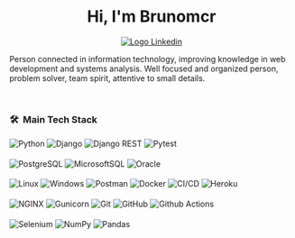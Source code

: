 <div align="center">
  <h1>
    Hi, I'm Brunomcr
  </h1>
</div>

<p align="center">
  <a href="https://www.linkedin.com/in/brunomcr/">
    <img
      alt="Logo Linkedin"
      src="https://img.shields.io/badge/LinkedIn-0077B5?style=for-the-badge&logo=linkedin&logoColor=white"
    />
  </a>
</p>


<p align="start">
  Person connected in information technology, improving knowledge in web development and systems analysis.
  Well focused and organized person, problem solver, team spirit, attentive to small details.
</p>


<br />

<h3> 🛠 &nbsp;Main Tech Stack </h3>

<div style="display: inline_block">
    <img align="center" alt="Python" src="https://img.shields.io/badge/python-%2320232a.svg?style=for-the-badge&logo=python&logoColor=green">
    <img align="center" alt="Django" src="https://img.shields.io/badge/django-%2320232a.svg?style=for-the-badge&logo=django&logoColor=green">    
    <img align="center" alt="Django REST" src="https://img.shields.io/badge/django rest-%2320232a.svg?style=for-the-badge&logo=django&logoColor=green">
    <img align="center" alt="Pytest" src="https://img.shields.io/badge/pytest-%2320232a.svg?style=for-the-badge&logo=pytest&logoColor=green">
</div>

<br>

<div style="display: inline_block">
    <img align="center" alt="PostgreSQL" src="https://img.shields.io/badge/postgresql-%2320232a.svg?style=for-the-badge&logo=postgresql&logoColor=green">
    <img align="center" alt="MicrosoftSQL" src="https://img.shields.io/badge/Microsoft%20SQL%20Sever-%2320232a.svg?style=for-the-badge&logo=microsoft%20sql%20server&logoColor=green">
    <img align="center" alt="Oracle" src="https://img.shields.io/badge/Oracle%20Pl/SQL-%2320232a.svg?style=for-the-badge&logo=oracle&logoColor=green">
</div>

<br>

<div style="display: inline_block">
    <img align="center" alt="Linux" src="https://img.shields.io/badge/linux-%2320232a.svg?style=for-the-badge&logo=linux&logoColor=green">
    <img align="center" alt="Windows" src="https://img.shields.io/badge/Windows-%2320232a.svg?style=for-the-badge&logo=Windows&logoColor=green">  
    <img align="center" alt="Postman" src="https://img.shields.io/badge/postman-%2320232a.svg?style=for-the-badge&logo=postman&logoColor=green">
    <img align="center" alt="Docker" src="https://img.shields.io/badge/docker-%2320232a.svg?style=for-the-badge&logo=docker&logoColor=green">
    <img align="center" alt="CI/CD" src="https://img.shields.io/badge/ci/cd-%2320232a.svg?style=for-the-badge&logo=ci/cd&logoColor=green">
    <img align="center" alt="Heroku" src="https://img.shields.io/badge/heroku-%2320232a.svg?style=for-the-badge&logo=heroku&logoColor=green">
</div>

<br>

<div style="display: inline_block">
<img align="center" alt="NGINX" src="https://img.shields.io/badge/nginx-%2320232a.svg?style=for-the-badge&logo=nginx&logoColor=green">
<img align="center" alt="Gunicorn" src="https://img.shields.io/badge/gunicorn-%2320232a.svg?style=for-the-badge&logo=gunicorn&logoColor=green">
<img align="center" alt="Git" src="https://img.shields.io/badge/git-%2320232a.svg?style=for-the-badge&logo=git&logoColor=green">
<img align="center" alt="GitHub" src="https://img.shields.io/badge/github-%2320232a.svg?style=for-the-badge&logo=github&logoColor=green">
<img align="center" alt="Github Actions" src="https://img.shields.io/badge/github%20actions-%2320232a.svg?style=for-the-badge&logo=githubactions&logoColor=green">
</div>

<br>

<div style="display: inline_block">
<img align="center" alt="Selenium" src="https://img.shields.io/badge/selenium-%2320232a.svg?style=for-the-badge&logo=selenium&logoColor=green">
<img align="center" alt="NumPy" src="https://img.shields.io/badge/numpy-%2320232a.svg?style=for-the-badge&logo=numpy&logoColor=green">
<img align="center" alt="Pandas" src="https://img.shields.io/badge/pandas-%2320232a.svg?style=for-the-badge&logo=pandas&logoColor=green">
</div>
